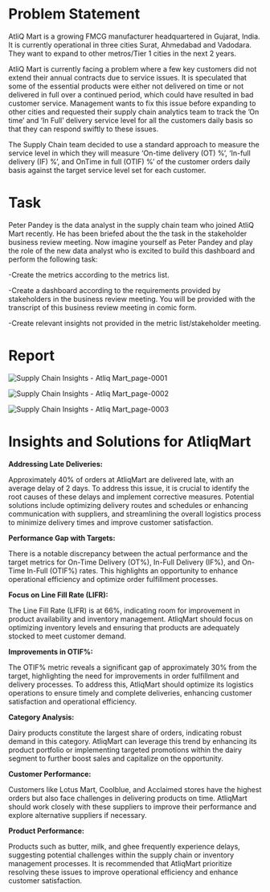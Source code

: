 # Problem Statement

 AtliQ Mart is a growing FMCG manufacturer headquartered in Gujarat, India. It is currently operational in three cities Surat, Ahmedabad and Vadodara. They want to expand to other metros/Tier 1 cities in the next 2 years.

AtliQ Mart is currently facing a problem where a few key customers did not extend their annual contracts due to service issues. It is speculated that some of the essential products were either not delivered on time or not delivered in full over a continued period, which could have resulted in bad customer service. Management wants to fix this issue before expanding to other cities and requested their supply chain analytics team to track the ’On time’ and ‘In Full’ delivery service level for all the customers daily basis so that they can respond swiftly to these issues.

The Supply Chain team decided to use a standard approach to measure the service level in which they will measure ‘On-time delivery (OT) %’, ‘In-full delivery (IF) %’, and OnTime in full (OTIF) %’ of the customer orders daily basis against the target service level set for each customer.



# Task

Peter Pandey is the data analyst in the supply chain team who joined AtliQ Mart recently. He has been briefed about the the task in the stakeholder business review meeting. Now imagine yourself as Peter Pandey and play the role of the new data analyst who is excited to build this dashboard and perform the following task:

-Create the metrics according to the metrics list.

-Create a dashboard according to the requirements provided by stakeholders in the business review meeting. You will be provided with the transcript of this business review meeting in comic form.

-Create relevant insights not provided in the metric list/stakeholder meeting.

# Report
![Supply Chain Insights - Atliq Mart_page-0001](https://github.com/user-attachments/assets/235b2b2c-57f0-4bf7-9d1b-855c07cde2a4)

![Supply Chain Insights - Atliq Mart_page-0002](https://github.com/user-attachments/assets/c733d170-3369-48f8-9062-2305371073d1)

![Supply Chain Insights - Atliq Mart_page-0003](https://github.com/user-attachments/assets/84a0ad03-3ef6-45b7-ba74-4bc1a64824dc)


# Insights and Solutions for AtliqMart

**Addressing Late Deliveries:**

Approximately 40% of orders at AtliqMart are delivered late, with an average delay of 2 days. To address this issue, it is crucial to identify the root causes of these delays and implement corrective measures. Potential solutions include optimizing delivery routes and schedules or enhancing communication with suppliers, and streamlining the overall logistics process to minimize delivery times and improve customer satisfaction.


**Performance Gap with Targets:** 

There is a notable discrepancy between the actual performance and the target metrics for On-Time Delivery (OT%), In-Full Delivery (IF%), and On-Time In-Full (OTIF%) rates. This highlights an opportunity to enhance operational efficiency and optimize order fulfillment processes.


**Focus on Line Fill Rate (LIFR):**

The Line Fill Rate (LIFR) is at 66%, indicating room for improvement in product availability and inventory management. AtliqMart should focus on optimizing inventory levels and ensuring that products are adequately stocked to meet customer demand.


**Improvements in OTIF%:**

The OTIF% metric reveals a significant gap of approximately 30% from the target, highlighting the need for improvements in order fulfillment and delivery processes. To address this, AtliqMart should optimize its logistics operations to ensure timely and complete deliveries, enhancing customer satisfaction and operational efficiency.


**Category Analysis:**

 Dairy products constitute the largest share of orders, indicating robust demand in this category. AtliqMart can leverage this trend by enhancing its product portfolio or implementing targeted promotions within the dairy segment to further boost sales and capitalize on the opportunity.


**Customer Performance:**

Customers like Lotus Mart, Coolblue, and Acclaimed stores have the highest orders but also face challenges in delivering products on time. AtliqMart should work closely with these suppliers to improve their performance and explore alternative suppliers if necessary.


**Product Performance:**

Products such as butter, milk, and ghee frequently experience delays, suggesting potential challenges within the supply chain or inventory management processes. It is recommended that AtliqMart prioritize resolving these issues to improve operational efficiency and enhance customer satisfaction.

